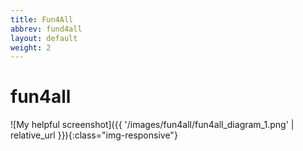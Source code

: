```yaml
---
title: Fun4All
abbrev: fund4all
layout: default
weight: 2
---
```

# fun4all

![My helpful screenshot]({{ '/images/fun4all/fun4all_diagram_1.png' | relative_url }}){:class="img-responsive"}

